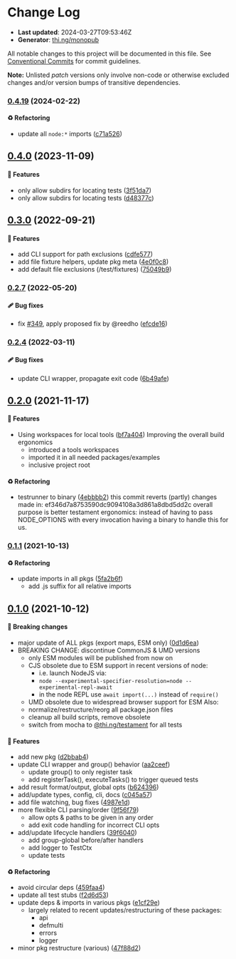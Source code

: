 # Change Log

- **Last updated**: 2024-03-27T09:53:46Z
- **Generator**: [thi.ng/monopub](https://thi.ng/monopub)

All notable changes to this project will be documented in this file.
See [Conventional Commits](https://conventionalcommits.org/) for commit guidelines.

**Note:** Unlisted _patch_ versions only involve non-code or otherwise excluded changes
and/or version bumps of transitive dependencies.

### [0.4.19](https://github.com/thi-ng/umbrella/tree/@thi.ng/testament@0.4.19) (2024-02-22)

#### ♻️ Refactoring

- update all `node:*` imports ([c71a526](https://github.com/thi-ng/umbrella/commit/c71a526))

## [0.4.0](https://github.com/thi-ng/umbrella/tree/@thi.ng/testament@0.4.0) (2023-11-09)

#### 🚀 Features

- only allow subdirs for locating tests ([3f51da7](https://github.com/thi-ng/umbrella/commit/3f51da7))
- only allow subdirs for locating tests ([d48377c](https://github.com/thi-ng/umbrella/commit/d48377c))

## [0.3.0](https://github.com/thi-ng/umbrella/tree/@thi.ng/testament@0.3.0) (2022-09-21)

#### 🚀 Features

- add CLI support for path exclusions ([cdfe577](https://github.com/thi-ng/umbrella/commit/cdfe577))
- add file fixture helpers, update pkg meta ([4e0f0c8](https://github.com/thi-ng/umbrella/commit/4e0f0c8))
- add default file exclusions (/test/fixtures) ([75049b9](https://github.com/thi-ng/umbrella/commit/75049b9))

### [0.2.7](https://github.com/thi-ng/umbrella/tree/@thi.ng/testament@0.2.7) (2022-05-20)

#### 🩹 Bug fixes

- fix [#349](https://github.com/thi-ng/umbrella/issues/349), apply proposed fix by @reedho ([efcde16](https://github.com/thi-ng/umbrella/commit/efcde16))

### [0.2.4](https://github.com/thi-ng/umbrella/tree/@thi.ng/testament@0.2.4) (2022-03-11)

#### 🩹 Bug fixes

- update CLI wrapper, propagate exit code ([6b49afe](https://github.com/thi-ng/umbrella/commit/6b49afe))

## [0.2.0](https://github.com/thi-ng/umbrella/tree/@thi.ng/testament@0.2.0) (2021-11-17)

#### 🚀 Features

- Using workspaces for local tools ([bf7a404](https://github.com/thi-ng/umbrella/commit/bf7a404))
  Improving the overall build ergonomics
  - introduced a tools workspaces
  - imported it in all needed packages/examples
  - inclusive project root

#### ♻️ Refactoring

- testrunner to binary ([4ebbbb2](https://github.com/thi-ng/umbrella/commit/4ebbbb2))
  this commit reverts (partly) changes made in:
  ef346d7a8753590dc9094108a3d861a8dbd5dd2c
  overall purpose is better testament ergonomics:
  instead of having to pass NODE_OPTIONS with every invocation
  having a binary to handle this for us.

### [0.1.1](https://github.com/thi-ng/umbrella/tree/@thi.ng/testament@0.1.1) (2021-10-13)

#### ♻️ Refactoring

- update imports in all pkgs ([5fa2b6f](https://github.com/thi-ng/umbrella/commit/5fa2b6f))
  - add .js suffix for all relative imports

## [0.1.0](https://github.com/thi-ng/umbrella/tree/@thi.ng/testament@0.1.0) (2021-10-12)

#### 🛑 Breaking changes

- major update of ALL pkgs (export maps, ESM only) ([0d1d6ea](https://github.com/thi-ng/umbrella/commit/0d1d6ea))
- BREAKING CHANGE: discontinue CommonJS & UMD versions
  - only ESM modules will be published from now on
  - CJS obsolete due to ESM support in recent versions of node:
    - i.e. launch NodeJS via:
    - `node --experimental-specifier-resolution=node --experimental-repl-await`
    - in the node REPL use `await import(...)` instead of `require()`
  - UMD obsolete due to widespread browser support for ESM
  Also:
  - normalize/restructure/reorg all package.json files
  - cleanup all build scripts, remove obsolete
  - switch from mocha to [@thi.ng/testament](https://github.com/thi-ng/umbrella/tree/main/packages/testament) for all tests

#### 🚀 Features

- add new pkg ([d2bbab4](https://github.com/thi-ng/umbrella/commit/d2bbab4))
- update CLI wrapper and group() behavior ([aa2ceef](https://github.com/thi-ng/umbrella/commit/aa2ceef))
  - update group() to only register task
  - add registerTask(), executeTasks() to trigger queued tests
- add result format/output, global opts ([b624396](https://github.com/thi-ng/umbrella/commit/b624396))
- add/update types, config, cli, docs ([c045a57](https://github.com/thi-ng/umbrella/commit/c045a57))
- add file watching, bug fixes ([4987e1d](https://github.com/thi-ng/umbrella/commit/4987e1d))
- more flexible CLI parsing/order ([9f56f79](https://github.com/thi-ng/umbrella/commit/9f56f79))
  - allow opts & paths to be given in any order
  - add exit code handling for incorrect CLI opts
- add/update lifecycle handlers ([39f6040](https://github.com/thi-ng/umbrella/commit/39f6040))
  - add group-global before/after handlers
  - add logger to TestCtx
  - update tests

#### ♻️ Refactoring

- avoid circular deps ([459faa4](https://github.com/thi-ng/umbrella/commit/459faa4))
- update all test stubs ([f2d6d53](https://github.com/thi-ng/umbrella/commit/f2d6d53))
- update deps & imports in various pkgs ([e1cf29e](https://github.com/thi-ng/umbrella/commit/e1cf29e))
  - largely related to recent updates/restructuring of these packages:
    - api
    - defmulti
    - errors
    - logger
- minor pkg restructure (various) ([47f88d2](https://github.com/thi-ng/umbrella/commit/47f88d2))
